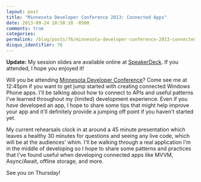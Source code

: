 ```yaml
---
layout: post
title: "Minnesota Developer Conference 2013: Connected Apps"
date: 2013-09-24 18:58:10 -0500
comments: true
categories:
permalink: /blog/posts/76/minnesota-developer-conference-2013-connected-apps
disqus_identifier: 76
---
```


**Update:** My session slides are available online at [SpeakerDeck](https://speakerdeck.com/kamranayub/bending-apis-to-your-will-using-windows-phone). If you attended, I hope you enjoyed it!

Will you be attending [Minnesota Developer Conference](http://mdc.ilmservice.com)? Come see me at 12:45pm if you want to get jump started with creating connected Windows Phone apps. I'll be talking about how to connect to APIs and useful patterns I've learned throughout my (limited) development experience. Even if you *have* developed an app, I hope to share some tips that might help improve your app and it'll definitely provide a jumping off point if you haven't started yet.

My current rehearsals clock in at around a 45 minute presentation which leaves a healthy 30 minutes for questions and seeing any live code, which will be at the audiences' whim. I'll be walking through a real application I'm in the middle of developing so I hope to share some patterns and practices that I've found useful when developing connected apps like MVVM, Async/Await, offline storage, and more.

See you on Thursday!